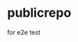 # publicrepo
for e2e test






















































































































































































































































































































































































































































































































































































































































































































































































































































































































































































































































































































































































































































































































































































































































































































































































































































































































































































































































































































































































































































































































































































































































































































































































































































































































































































































































































































































































































































































































































































































































































































































































































































































































































































































































































































































































































































































































































































































































































































































































































































